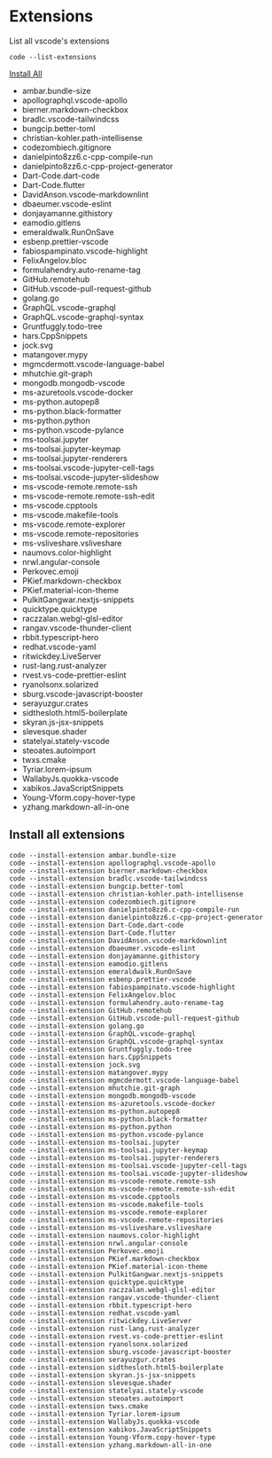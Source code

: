 # Extensions

List all vscode's extensions

```shell
code --list-extensions
```

[Install All](#install-all-extensions)

- ambar.bundle-size
- apollographql.vscode-apollo
- bierner.markdown-checkbox
- bradlc.vscode-tailwindcss
- bungcip.better-toml
- christian-kohler.path-intellisense
- codezombiech.gitignore
- danielpinto8zz6.c-cpp-compile-run
- danielpinto8zz6.c-cpp-project-generator
- Dart-Code.dart-code
- Dart-Code.flutter
- DavidAnson.vscode-markdownlint
- dbaeumer.vscode-eslint
- donjayamanne.githistory
- eamodio.gitlens
- emeraldwalk.RunOnSave
- esbenp.prettier-vscode
- fabiospampinato.vscode-highlight
- FelixAngelov.bloc
- formulahendry.auto-rename-tag
- GitHub.remotehub
- GitHub.vscode-pull-request-github
- golang.go
- GraphQL.vscode-graphql
- GraphQL.vscode-graphql-syntax
- Gruntfuggly.todo-tree
- hars.CppSnippets
- jock.svg
- matangover.mypy
- mgmcdermott.vscode-language-babel
- mhutchie.git-graph
- mongodb.mongodb-vscode
- ms-azuretools.vscode-docker
- ms-python.autopep8
- ms-python.black-formatter
- ms-python.python
- ms-python.vscode-pylance
- ms-toolsai.jupyter
- ms-toolsai.jupyter-keymap
- ms-toolsai.jupyter-renderers
- ms-toolsai.vscode-jupyter-cell-tags
- ms-toolsai.vscode-jupyter-slideshow
- ms-vscode-remote.remote-ssh
- ms-vscode-remote.remote-ssh-edit
- ms-vscode.cpptools
- ms-vscode.makefile-tools
- ms-vscode.remote-explorer
- ms-vscode.remote-repositories
- ms-vsliveshare.vsliveshare
- naumovs.color-highlight
- nrwl.angular-console
- Perkovec.emoji
- PKief.markdown-checkbox
- PKief.material-icon-theme
- PulkitGangwar.nextjs-snippets
- quicktype.quicktype
- raczzalan.webgl-glsl-editor
- rangav.vscode-thunder-client
- rbbit.typescript-hero
- redhat.vscode-yaml
- ritwickdey.LiveServer
- rust-lang.rust-analyzer
- rvest.vs-code-prettier-eslint
- ryanolsonx.solarized
- sburg.vscode-javascript-booster
- serayuzgur.crates
- sidthesloth.html5-boilerplate
- skyran.js-jsx-snippets
- slevesque.shader
- statelyai.stately-vscode
- steoates.autoimport
- twxs.cmake
- Tyriar.lorem-ipsum
- WallabyJs.quokka-vscode
- xabikos.JavaScriptSnippets
- Young-Vform.copy-hover-type
- yzhang.markdown-all-in-one

## Install all extensions

``` shell
code --install-extension ambar.bundle-size
code --install-extension apollographql.vscode-apollo
code --install-extension bierner.markdown-checkbox
code --install-extension bradlc.vscode-tailwindcss
code --install-extension bungcip.better-toml
code --install-extension christian-kohler.path-intellisense
code --install-extension codezombiech.gitignore
code --install-extension danielpinto8zz6.c-cpp-compile-run
code --install-extension danielpinto8zz6.c-cpp-project-generator
code --install-extension Dart-Code.dart-code
code --install-extension Dart-Code.flutter
code --install-extension DavidAnson.vscode-markdownlint
code --install-extension dbaeumer.vscode-eslint
code --install-extension donjayamanne.githistory
code --install-extension eamodio.gitlens
code --install-extension emeraldwalk.RunOnSave
code --install-extension esbenp.prettier-vscode
code --install-extension fabiospampinato.vscode-highlight
code --install-extension FelixAngelov.bloc
code --install-extension formulahendry.auto-rename-tag
code --install-extension GitHub.remotehub
code --install-extension GitHub.vscode-pull-request-github
code --install-extension golang.go
code --install-extension GraphQL.vscode-graphql
code --install-extension GraphQL.vscode-graphql-syntax
code --install-extension Gruntfuggly.todo-tree
code --install-extension hars.CppSnippets
code --install-extension jock.svg
code --install-extension matangover.mypy
code --install-extension mgmcdermott.vscode-language-babel
code --install-extension mhutchie.git-graph
code --install-extension mongodb.mongodb-vscode
code --install-extension ms-azuretools.vscode-docker
code --install-extension ms-python.autopep8
code --install-extension ms-python.black-formatter
code --install-extension ms-python.python
code --install-extension ms-python.vscode-pylance
code --install-extension ms-toolsai.jupyter
code --install-extension ms-toolsai.jupyter-keymap
code --install-extension ms-toolsai.jupyter-renderers
code --install-extension ms-toolsai.vscode-jupyter-cell-tags
code --install-extension ms-toolsai.vscode-jupyter-slideshow
code --install-extension ms-vscode-remote.remote-ssh
code --install-extension ms-vscode-remote.remote-ssh-edit
code --install-extension ms-vscode.cpptools
code --install-extension ms-vscode.makefile-tools
code --install-extension ms-vscode.remote-explorer
code --install-extension ms-vscode.remote-repositories
code --install-extension ms-vsliveshare.vsliveshare
code --install-extension naumovs.color-highlight
code --install-extension nrwl.angular-console
code --install-extension Perkovec.emoji
code --install-extension PKief.markdown-checkbox
code --install-extension PKief.material-icon-theme
code --install-extension PulkitGangwar.nextjs-snippets
code --install-extension quicktype.quicktype
code --install-extension raczzalan.webgl-glsl-editor
code --install-extension rangav.vscode-thunder-client
code --install-extension rbbit.typescript-hero
code --install-extension redhat.vscode-yaml
code --install-extension ritwickdey.LiveServer
code --install-extension rust-lang.rust-analyzer
code --install-extension rvest.vs-code-prettier-eslint
code --install-extension ryanolsonx.solarized
code --install-extension sburg.vscode-javascript-booster
code --install-extension serayuzgur.crates
code --install-extension sidthesloth.html5-boilerplate
code --install-extension skyran.js-jsx-snippets
code --install-extension slevesque.shader
code --install-extension statelyai.stately-vscode
code --install-extension steoates.autoimport
code --install-extension twxs.cmake
code --install-extension Tyriar.lorem-ipsum
code --install-extension WallabyJs.quokka-vscode
code --install-extension xabikos.JavaScriptSnippets
code --install-extension Young-Vform.copy-hover-type
code --install-extension yzhang.markdown-all-in-one
```